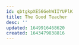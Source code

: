 ```yaml
---
id: qbtgkpXE56GehWIIYUPlK
title: The Good Teacher
desc: ''
updated: 1649916468620
created: 1643479838816
---
```


